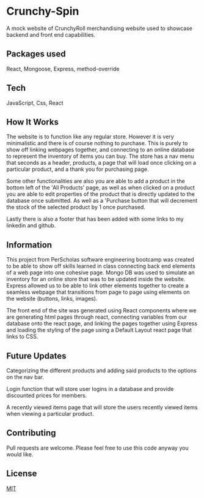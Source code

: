 # Crunchy-Spin

A mock website of CrunchyRoll merchandising website used to showcase backend and front end capabilities.

## Packages used
React, Mongoose, Express, method-override

## Tech 
JavaScript, Css, React

## How It Works
The website is to function like any regular store. However it is very minimalistic and there is of course nothing to purchase. This is purely to show off linking 
webpages together, and connecting to an online database to represent the inventory of items you can buy. The store has a nav menu that seconds as a header,
products, a page that will load once clicking on a particular product, and a thank you for purchasing page.

Some other functionalities are also you are able to add a product in the bottom left of the 'All Products' page, as well as when clicked on a product you are able
to edit properties of the product that is directly updated to the database once submitted. As well as a 'Purchase button that will decrement the stock of the 
selected product by 1 once purchased. 

Lastly there is also a footer that has been added with some links to my linkedin and github.

## Information 
This project from PerScholas software engineering bootcamp was created to be able to show off skills learned in class connecting back end elements of a web page into
one cohesive page. Mongo DB was used to simulate an inventory for an online store that was to be updated inside the website.  Express allowed us to be able to 
link other elements together to create a seamless webpage that transitions from page to page using elements on the website (buttons, links, images).

The front end of the site was generated using React components where we are generating html pages through react, connecting variables from our database onto the react page, and linking the pages together using Express and loading the styling of the page using a Default Layout react page that links to CSS. 

## Future Updates

Categorizing the different products and adding said products to the options on the nav bar.

Login function that will store user logins in a database and provide discounted prices for members.

A recently viewed items page that will store the users recently viewed items when viewing a particular product.

## Contributing
Pull requests are welcome. Please feel free to use this code anyway you would like.

## License
[MIT](https://choosealicense.com/licenses/mit/)
